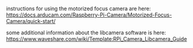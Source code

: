 instructions for using the motorized focus camera are here: https://docs.arducam.com/Raspberry-Pi-Camera/Motorized-Focus-Camera/quick-start/

some additional information about the libcamera software is here: https://www.waveshare.com/wiki/Template:RPi_Camera_Libcamera_Guide
